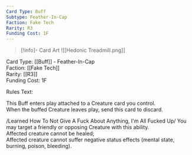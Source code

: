 ```yaml
---
Card Type: Buff
Subtype: Feather-In-Cap
Faction: Fake Tech
Rarity: R3
Funding Cost: 1F
---
```

> [!info]- Card Art
> ![[Hedonic Treadmill.png]]

Card Type: [[Buff]] - Feather-In-Cap  
Faction: [[Fake Tech]]  
Rarity: [[R3]]  
Funding Cost: 1F  

Rules Text:  

This Buff enters play attached to a Creature card you control.  
When the buffed Creature leaves play, send this card to discard.  

/Learned How To Not Give A Fuck About Anything, I'm All Fucked Up/ You may target a friendly or opposing Creature with this ability.  
Affected creature cannot be healed;  
Affected creature cannot suffer negative status effects (mental state, burning, poison, bleeding).  